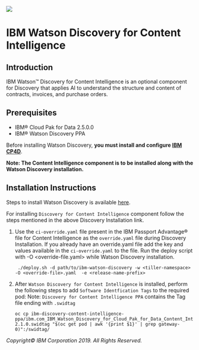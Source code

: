 ![](https://raw.githubusercontent.com/ibm-cloud-docs/images/master/discovery-icp4d-new-banner.png)

# IBM Watson Discovery for Content Intelligence

## Introduction
IBM Watson™ Discovery for Content Intelligence is an optional component for Discovery that applies AI to understand the structure and content of contracts, invoices, and purchase orders.

## Prerequisites

  - IBM® Cloud Pak for Data 2.5.0.0
  - IBM® Watson Discovery PPA

Before installing Watson Discovery, __you must install and configure [IBM CP4D](https://www.ibm.com/support/knowledgecenter/SSQNUZ_current/cpd/overview/relnotes-2.5.0.0.html)__.

**Note: The Content Intelligence component is to be installed along with the Watson Discovery installation.**


## Installation Instructions

Steps to install Watson Discovery is available [here](https://github.com/ibm-cloud-docs/data-readmes/blob/master/discovery-README.md).

For installing `Discovery for Content Intelligence` component follow the steps mentioned in the above Discovery Installation link.

1. Use the `ci-override.yaml` file present in the IBM Passport Advantage® file for Content Intelligence as the `override.yaml` file during Discovery Installation.
    If you already have an override.yaml file add the key and values available in the `ci-override.yaml` to the file.
    Run the deploy script with -O <override-file.yaml> while Watson Discovery installation.

    ```
     ./deploy.sh -d path/to/ibm-watson-discovery -w <tiller-namespace> -O <override-file>.yaml  -e <release-name-prefix>
    ```

2. After `Watson Discovery for Content Intelligence` is installed, perform the following steps to add `Software Identfication Tags` to the required pod:
   Note: `Discovery for Content Intelligence PPA` contains the Tag file ending with `.swidtag`
   ```
   oc cp ibm-discovery-content-intelligence-ppa/ibm.com_IBM_Watson_Discovery_for_Cloud_Pak_for_Data_Content_Intelligence-2.1.0.swidtag "$(oc get pod | awk '{print $1}' | grep gateway-0)":/swidtag/
   ```


_Copyright©  IBM Corporation 2019. All Rights Reserved._
